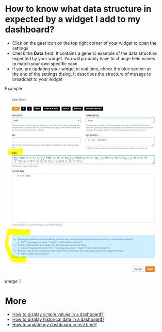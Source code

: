# How to know what data structure in expected by a widget I add to my dashboard?

- Click on the gear icon on the top right corner of your widget to open the settings
- Check the **Data** field. It contains a generic example of the data structure expected by your widget. 
You will probably have to change field names to match your own specific case
- If you are updating your widget in real time, check the blue section at the end of the settings dialog. 
It describes the structure of mesage to broadcast to your widget

Example

![Data Structure](./images/widget_data_structure.png)

*Image 1*

# More

- [How to display simple values in a dashboard?](./create_dashboard.md)
- [How to display historical data in a dashboard?](./create_dashboard_historical.md)
- [How to update my dashboard in real time?](./realtime_dashboard.md)
